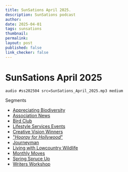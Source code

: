 ```yaml
---
title: SunSations April 2025.
description: SunSations podcast
author: 
date: 2025-04-01
tags: sunsations
thumbnail: 
permalink: 
layout: post
published: false
link_checker: false
---
```


# SunSations April 2025

`audio #ss202504 src=SunSations_April_2025.mp3 medium`

Segments
- [Appreciating Biodiversity](#ss202504/play/39/2:10/)
- [Association News](#ss202504/play/2:08/5:43)
- [Bird Club](#ss202504/play/5:44/6:16)
- [Lifestyle Services Events](#ss202504/play/6:17/8:00)
- [Creative Vision Winners](#ss202504/play/8:02/9:12)
- ["*Hooray for Hollywood*"](#ss202504/play/9:13/9:51)
- [Journeyman](#ss202504/play/9:52/10:10)
- [Living with Lowcountry Wildlife](#ss202504/play/10:12/11:16/)
- [Monthly Moves](#ss202504/play/11:17/11:57/)
- [Spring Spruce Up](#ss202504/play/11:58/12:52/)
- [Writers Workshop](#ss202504/play/12:53/13:10/)

[^1]: Podcasts are AI-generated using Google NotebookLM